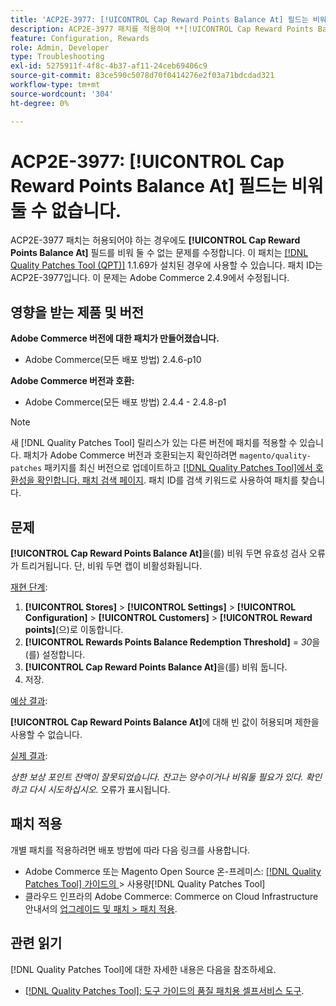 ```yaml
---
title: 'ACP2E-3977: [!UICONTROL Cap Reward Points Balance At] 필드는 비워 둘 수 없습니다.'
description: ACP2E-3977 패치를 적용하여 **[!UICONTROL Cap Reward Points Balance At]** 필드가 설정된 경우 **[!UICONTROL Rewards Points Balance Redemption Threshold]** 필드를 비워 둘 수 없어 유효성 검사 오류가 발생하는 Adobe Commerce 문제를 해결합니다.
feature: Configuration, Rewards
role: Admin, Developer
type: Troubleshooting
exl-id: 5275911f-4f8c-4b37-af11-24ceb69406c9
source-git-commit: 83ce590c5078d70f0414276e2f03a71bdcdad321
workflow-type: tm+mt
source-wordcount: '304'
ht-degree: 0%

---
```


# ACP2E-3977: **[!UICONTROL Cap Reward Points Balance At]** 필드는 비워 둘 수 없습니다.

ACP2E-3977 패치는 허용되어야 하는 경우에도 **[!UICONTROL Cap Reward Points Balance At]** 필드를 비워 둘 수 없는 문제를 수정합니다. 이 패치는 [[!DNL Quality Patches Tool (QPT)]](/help/tools/quality-patches-tool/quality-patches-tool-to-self-serve-quality-patches.md) 1.1.69가 설치된 경우에 사용할 수 있습니다. 패치 ID는 ACP2E-3977입니다. 이 문제는 Adobe Commerce 2.4.9에서 수정됩니다.

## 영향을 받는 제품 및 버전

**Adobe Commerce 버전에 대한 패치가 만들어졌습니다.**

* Adobe Commerce(모든 배포 방법) 2.4.6-p10

**Adobe Commerce 버전과 호환:**

* Adobe Commerce(모든 배포 방법) 2.4.4 - 2.4.8-p1

>[!NOTE]
>
>새 [!DNL Quality Patches Tool] 릴리스가 있는 다른 버전에 패치를 적용할 수 있습니다. 패치가 Adobe Commerce 버전과 호환되는지 확인하려면 `magento/quality-patches` 패키지를 최신 버전으로 업데이트하고 [[!DNL Quality Patches Tool]에서 호환성을 확인합니다. 패치 검색 페이지](https://experienceleague.adobe.com/tools/commerce-quality-patches/index.html?lang=ko). 패치 ID를 검색 키워드로 사용하여 패치를 찾습니다.

## 문제

**[!UICONTROL Cap Reward Points Balance At]**&#x200B;을(를) 비워 두면 유효성 검사 오류가 트리거됩니다. 단, 비워 두면 캡이 비활성화됩니다.

<u>재현 단계</u>:

1. **[!UICONTROL Stores]** > **[!UICONTROL Settings]** > **[!UICONTROL Configuration]** > **[!UICONTROL Customers]** > **[!UICONTROL Reward points]**(으)로 이동합니다.
1. **[!UICONTROL Rewards Points Balance Redemption Threshold]** = *30*&#x200B;을(를) 설정합니다.
1. **[!UICONTROL Cap Reward Points Balance At]**&#x200B;을(를) 비워 둡니다.
1. 저장.

<u>예상 결과</u>:

**[!UICONTROL Cap Reward Points Balance At]**&#x200B;에 대해 빈 값이 허용되며 제한을 사용할 수 없습니다.

<u>실제 결과</u>:

*상한 보상 포인트 잔액이 잘못되었습니다. 잔고는 양수이거나 비워둘 필요가 있다. 확인하고 다시 시도하십시오.* 오류가 표시됩니다.

## 패치 적용

개별 패치를 적용하려면 배포 방법에 따라 다음 링크를 사용합니다.

* Adobe Commerce 또는 Magento Open Source 온-프레미스: [[!DNL Quality Patches Tool]  가이드의 ](/help/tools/quality-patches-tool/usage.md)> 사용량[!DNL Quality Patches Tool]
* 클라우드 인프라의 Adobe Commerce: Commerce on Cloud Infrastructure 안내서의 [업그레이드 및 패치 > 패치 적용](https://experienceleague.adobe.com/docs/commerce-cloud-service/user-guide/develop/upgrade/apply-patches.html?lang=ko).

## 관련 읽기

[!DNL Quality Patches Tool]에 대한 자세한 내용은 다음을 참조하세요.

* [[!DNL Quality Patches Tool]: 도구 가이드의 품질 패치용 셀프서비스 도구](/help/tools/quality-patches-tool/quality-patches-tool-to-self-serve-quality-patches.md).
